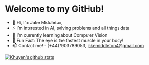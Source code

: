  <h1> Welcome to my GitHub! </h1>
 
- 👋 Hi, I’m Jake Middleton,
- ⚡ I’m interested in AI, solving problems and all things data
- 🌱 I’m currently learning about Computer Vision
- 👀 Fun Fact: The eye is the fastest muscle in your body!
- 📫 Contact me! - (+44)7903789053, jakemiddleton4@gmail.com

[![Khuyen's github stats](https://github-readme-stats.vercel.app/api?username=jakemmiddleton&count_private=true&show_icons=true&theme=radical&hide_rank=false)](https://github.com/JakeMMiddleton/github-readme-stats)


<!---
JakeMMiddleton/JakeMMiddleton is a ✨ special ✨ repository because its `README.md` (this file) appears on your GitHub profile.
You can click the Preview link to take a look at your changes.
--->
